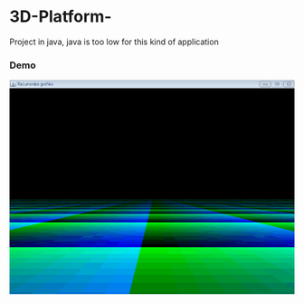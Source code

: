 # 3D-Platform-
Project in java, java is too low for this kind of application
### Demo
![demo](screenshot.gif)

